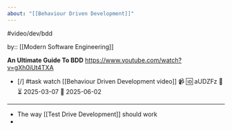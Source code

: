 ```yaml
---
about: "[[Behaviour Driven Development]]"
---
```

#video/dev/bdd

by:: [[Modern Software Engineering]]

**An Ultimate Guide To BDD**
https://www.youtube.com/watch?v=gXh0iUt4TXA

- [/] #task watch [[Behaviour Driven Development video]] 📹 🆔 aUDZFz 🔼 ⏳ 2025-03-07 📅 2025-06-02
___

- The way [[Test Drive Development]] should work
- 
